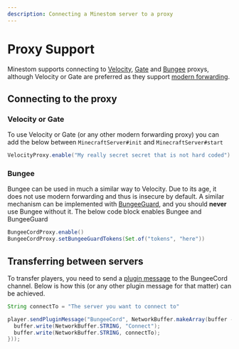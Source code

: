 ```yaml
---
description: Connecting a Minestom server to a proxy
---
```


# Proxy Support

Minestom supports connecting to [Velocity](https://papermc.io/software/velocity), [Gate](https://gate.minekube.com/) and [Bungee](https://github.com/SpigotMC/BungeeCord) proxys, although Velocity or Gate are preferred as they support [modern forwarding](https://docs.papermc.io/velocity/security#velocity-modern-forwarding).

## Connecting to the proxy

### Velocity or Gate

To use Velocity or Gate (or any other modern forwarding proxy) you can add the below between `MinecraftServer#init` and `MinecraftServer#start`

```java
VelocityProxy.enable("My really secret secret that is not hard coded")
```

### Bungee

Bungee can be used in much a similar way to Velocity. Due to its age, it does not use modern forwarding and thus is insecure by default. A similar mechanism can be implemented with [BungeeGuard](https://www.spigotmc.org/resources/bungeeguard.79601/), and you should **never** use Bungee without it. The below code block enables Bungee and BungeeGuard

```java
BungeeCordProxy.enable()
BungeeCordProxy.setBungeeGuardTokens(Set.of("tokens", "here"))
```

## Transferring between servers

To transfer players, you need to send a [plugin message](https://docs.papermc.io/paper/dev/plugin-messaging#what-did-we-just-do) to the BungeeCord channel. Below is how this (or any other plugin message for that matter) can be achieved.

```java
String connectTo = "The server you want to connect to"

player.sendPluginMessage("BungeeCord", NetworkBuffer.makeArray(buffer -> {
  buffer.write(NetworkBuffer.STRING, "Connect");
  buffer.write(NetworkBuffer.STRING, connectTo);
}));
```
